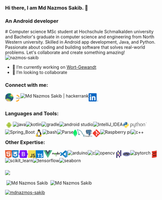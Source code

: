 ### Hi there, I am Md Nazmos Sakib. 👋

<h3 align="left">An Android developer</h3>
# Computer science MSc student at Hochschule Schmalkalden university and Bachelor's graduate in computer science and engineering from North Western university. Skilled in Android app development, Java, and Python. Passionate about coding and building software that solves real-world problems. Let's collaborate and create something amazing!

<img src="https://komarev.com/ghpvc/?username=nazmos-sakib&label=Profile%20views&color=0e75b6&style=flat" alt="nazmos-sakib" />

<!--
**nazmos-sakib/nazmos-sakib** is a ✨ _special_ ✨ repository because its `README.md` (this file) appears on your GitHub profile.

Here are some ideas to get you started:

- 🔭 I’m currently working on ...
- 🌱 I’m currently learning ...
- 👯 I’m looking to collaborate on ...
- 🤔 I’m looking for help with ...
- 💬 Ask me about ...
- 📫 How to reach me: ...
- 😄 Pronouns: ...
- ⚡ Fun fact: ...
-->

- 🔭 I’m currently working on [Wort-Gewandt](https://github.com/nazmos-sakib/Wort-Gewandt)
- 👯 I’m looking to collaborate

### Connect with me:

[<img align="left" alt="md nazmos sakib | profile" height="27px" src="https://raw.githubusercontent.com/meinjam/programming-icons/main/social%20icons/planet-earth.png" />][website]
[<img align="left" alt="Md Nazmos Sakib | LeetCode" height="27px" src="https://raw.githubusercontent.com/meinjam/programming-icons/main/social%20icons/leetcode.svg" />][leetcode]
[<img align="left" alt="Md Nazmos Sakib | hackerrank" height="27px" src="https://raw.githubusercontent.com/rahuldkjain/github-profile-readme-generator/master/src/images/icons/Social/hackerrank.svg" />][hackerrank]
[<img align="left" alt="Md Nazmos Sakib | LinkedIn" height="27px" src="https://raw.githubusercontent.com/meinjam/programming-icons/main/social%20icons/linkedin.svg" />][linkedin]
<br />
<br />

### Languages and Tools:
<img align="left" alt="android" height="25px" src="https://raw.githubusercontent.com/devicons/devicon/master/icons/android/android-original-wordmark.svg" />
<img align="left" alt="java" height="25px" src="https://upload.wikimedia.org/wikipedia/de/e/e1/Java-Logo.svg" />
<img align="left" alt="kotlin" height="25px" src="https://upload.wikimedia.org/wikipedia/commons/0/06/Kotlin_Icon.svg" />
<img align="left" alt="gradle" height="25px" src="https://upload.wikimedia.org/wikipedia/commons/6/6b/Gradle_logo.svg" />
<img align="left" alt="android studio" height="25px" src="https://upload.wikimedia.org/wikipedia/commons/5/55/Android_Studio_Logo_%282023%29.svg" />
<img align="left" alt="IntelliJ_IDEA" height="25px" src="https://upload.wikimedia.org/wikipedia/commons/9/9c/IntelliJ_IDEA_Icon.svg" />
<img align="left" alt="python" height="25px" src="https://raw.githubusercontent.com/meinjam/programming-icons/main/programming%20icons/python-horizontal.svg" />
<img align="left" alt="Spring_Boot" height="25px" src="https://upload.wikimedia.org/wikipedia/commons/7/79/Spring_Boot.svg" />
<img align="left" alt="Linux" height="25px" src="https://raw.githubusercontent.com/devicons/devicon/master/icons/linux/linux-original.svg" />
<img align="left" alt="bash" height="25px" src="https://upload.wikimedia.org/wikipedia/commons/4/4b/Bash_Logo_Colored.svg" />
<img align="left" alt="Parse" height="25px" src="https://parseplatform.org/img/logo.svg" />
<img align="left" alt="mongodb" height="25px" src="https://raw.githubusercontent.com/meinjam/programming-icons/main/programming%20icons/mongodb.svg" />
<img align="left" alt="MySQL" height="25px" src="https://raw.githubusercontent.com/meinjam/programming-icons/main/programming%20icons/mysql.svg" />
<img align="left" alt="postgresql" height="25px" src="https://raw.githubusercontent.com/devicons/devicon/master/icons/postgresql/postgresql-original-wordmark.svg" />
<img align="left" alt="Git" height="25px" src="https://raw.githubusercontent.com/meinjam/programming-icons/main/programming%20icons/git.svg" />
<img align="left" alt="Raspberry pi" height="25px" src="https://upload.wikimedia.org/wikipedia/de/c/cb/Raspberry_Pi_Logo.svg" />
<img align="left" alt="c++" height="25px" src="https://upload.wikimedia.org/wikipedia/commons/1/18/ISO_C%2B%2B_Logo.svg" />

<br />
<br />

### Other Expertise:
<p>
<img align="left" alt="HTML5" height="25px" src="https://raw.githubusercontent.com/meinjam/programming-icons/main/programming%20icons/html.svg" />
<img align="left" alt="CSS3" height="25px" src="https://raw.githubusercontent.com/meinjam/programming-icons/main/programming%20icons/css.svg" />
<img align="left" alt="BOOTSATRAP" height="25px" src="https://raw.githubusercontent.com/meinjam/programming-icons/main/programming%20icons/bootstrap.svg" />
<img align="left" alt="JavaScript" height="25px" src="https://raw.githubusercontent.com/meinjam/programming-icons/main/programming%20icons/js.svg" />
<img align="left" alt="Typescript" height="25px" src="https://raw.githubusercontent.com/meinjam/programming-icons/main/programming%20icons/typescript.png" />
<img align="left" alt="vue" height="25px" src="https://raw.githubusercontent.com/meinjam/programming-icons/main/programming%20icons/vuejs.svg" />
<img align="left" alt="node" height="25px" src="https://raw.githubusercontent.com/devicons/devicon/master/icons/nodejs/nodejs-original-wordmark.svg" />
<img align="left" alt="Visual Studio Code" height="25px" src="https://raw.githubusercontent.com/meinjam/programming-icons/7f7d35422aeafe16e60bac363bdd6b8a620bef79/programming%20icons/vscode-original.svg" />
<img align="left" alt="arduino" height="25px" src="https://cdn.worldvectorlogo.com/logos/arduino-1.svg" />
<img align="left" alt="c" height="25px" src="https://upload.wikimedia.org/wikipedia/commons/1/18/C_Programming_Language.svg" />
<img align="left" alt="opencv" height="25px" src="https://www.vectorlogo.zone/logos/opencv/opencv-icon.svg" />
<img align="left" alt=" pandas" height="25px" src="https://raw.githubusercontent.com/devicons/devicon/2ae2a900d2f041da66e950e4d48052658d850630/icons/pandas/pandas-original.svg" />
<img align="left" alt="php" height="25px" src="https://raw.githubusercontent.com/devicons/devicon/master/icons/php/php-original.svg" />
<img align="left" alt=" pytorch" height="25px" src="https://www.vectorlogo.zone/logos/pytorch/pytorch-icon.svg" />
<img align="left" alt=" scala" height="25px" src="https://raw.githubusercontent.com/devicons/devicon/master/icons/scala/scala-original.svg" />
<img align="left" alt="scikit_learn" height="25px" src="https://upload.wikimedia.org/wikipedia/commons/0/05/Scikit_learn_logo_small.svg" />
<img align="left" alt=" tensorflow" height="25px" src="https://www.vectorlogo.zone/logos/tensorflow/tensorflow-icon.svg" />
<img align="left" alt="seaborn" height="25px" src="https://seaborn.pydata.org/_images/logo-mark-lightbg.svg" />
</p>
<br>
<br>
<br>
 


<img src="https://github-readme-stats.vercel.app/api?username=nazmos-sakib&&show_icons=true&title_color=ffffff&icon_color=F78B31&text_color=daf7dc&bg_color=151515"><br />
<div align="left">&nbsp;<img align="" src="https://github-readme-streak-stats.herokuapp.com/?user=nazmos-sakib&theme=tokyonight&hide_border=true" alt="Md Nazmos Sakib" />
&nbsp;<img align="" src="https://github-readme-stats.vercel.app/api/top-langs/?username=nazmos-sakib&theme=tokyonight&show_icons=true&hide_border=true&layout=compact" alt="Md Nazmos Sakib" /></div>
<p align="left"> <a href="https://github.com/ryo-ma/github-profile-trophy"><img src="https://github-profile-trophy.vercel.app/?username=nazmos-sakib&theme=monokai" alt="mdnazmos-sakib" /></a> </p>


<!-- -->

[website]: https://www.linkedin.com/in/md-nazmos-sakib-2a5256259
[linkedin]: https://www.linkedin.com/in/md-nazmos-sakib-2a5256259
[leetcode]: https://leetcode.com/u/MdNazmosSakib/
[hackerrank]: https://www.hackerrank.com/nazmos_sakib



